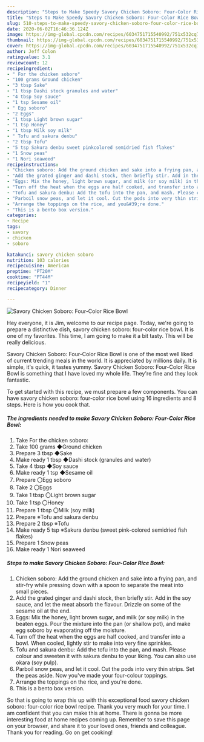 ```yaml
---
description: "Steps to Make Speedy Savory Chicken Soboro: Four-Color Rice Bowl"
title: "Steps to Make Speedy Savory Chicken Soboro: Four-Color Rice Bowl"
slug: 510-steps-to-make-speedy-savory-chicken-soboro-four-color-rice-bowl
date: 2020-06-02T16:46:36.124Z
image: https://img-global.cpcdn.com/recipes/6034751715540992/751x532cq70/savory-chicken-soboro-four-color-rice-bowl-recipe-main-photo.jpg
thumbnail: https://img-global.cpcdn.com/recipes/6034751715540992/751x532cq70/savory-chicken-soboro-four-color-rice-bowl-recipe-main-photo.jpg
cover: https://img-global.cpcdn.com/recipes/6034751715540992/751x532cq70/savory-chicken-soboro-four-color-rice-bowl-recipe-main-photo.jpg
author: Jeff Colon
ratingvalue: 3.1
reviewcount: 12
recipeingredient:
- " For the chicken soboro"
- "100 grams Ground chicken"
- "3 tbsp Sake"
- "1 tbsp Dashi stock granules and water"
- "4 tbsp Soy sauce"
- "1 tsp Sesame oil"
- " Egg soboro"
- "2 Eggs"
- "1 tbsp Light brown sugar"
- "1 tsp Honey"
- "1 tbsp Milk soy milk"
- " Tofu and sakura denbu"
- "2 tbsp Tofu"
- "5 tsp Sakura denbu sweet pinkcolored semidried fish flakes"
- "1 Snow peas"
- "1 Nori seaweed"
recipeinstructions:
- "Chicken soboro: Add the ground chicken and sake into a frying pan, and stir-fry while pressing down with a spoon to separate the meat into small pieces."
- "Add the grated ginger and dashi stock, then briefly stir. Add in the soy sauce, and let the meat absorb the flavour. Drizzle on some of the sesame oil at the end."
- "Eggs: Mix the honey, light brown sugar, and milk (or soy milk) in the beaten eggs. Pour the mixture into the pan (or shallow pot), and make egg soboro by evaporating off the moisture."
- "Turn off the heat when the eggs are half cooked, and transfer into a bowl. When cooled, lightly stir to make into very fine sprinkles."
- "Tofu and sakura denbu: Add the tofu into the pan, and mash. Please colour and sweeten it with sakura denbu to your liking. You can also use okara (soy pulp)."
- "Parboil snow peas, and let it cool. Cut the pods into very thin strips. Set the peas aside. Now you&#39;ve made your four-colour toppings."
- "Arrange the toppings on the rice, and you&#39;re done."
- "This is a bento box version."
categories:
- Recipe
tags:
- savory
- chicken
- soboro

katakunci: savory chicken soboro 
nutrition: 103 calories
recipecuisine: American
preptime: "PT20M"
cooktime: "PT44M"
recipeyield: "1"
recipecategory: Dinner

---
```



![Savory Chicken Soboro: Four-Color Rice Bowl](https://img-global.cpcdn.com/recipes/6034751715540992/751x532cq70/savory-chicken-soboro-four-color-rice-bowl-recipe-main-photo.jpg)

Hey everyone, it is Jim, welcome to our recipe page. Today, we're going to prepare a distinctive dish, savory chicken soboro: four-color rice bowl. It is one of my favorites. This time, I am going to make it a bit tasty. This will be really delicious.



Savory Chicken Soboro: Four-Color Rice Bowl is one of the most well liked of current trending meals in the world. It is appreciated by millions daily. It is simple, it's quick, it tastes yummy. Savory Chicken Soboro: Four-Color Rice Bowl is something that I have loved my whole life. They're fine and they look fantastic.


To get started with this recipe, we must prepare a few components. You can have savory chicken soboro: four-color rice bowl using 16 ingredients and 8 steps. Here is how you cook that.

<!--inarticleads1-->

##### The ingredients needed to make Savory Chicken Soboro: Four-Color Rice Bowl:

1. Take  For the chicken soboro:
1. Take 100 grams ◆Ground chicken
1. Prepare 3 tbsp ◆Sake
1. Make ready 1 tbsp ◆Dashi stock (granules and water)
1. Take 4 tbsp ◆Soy sauce
1. Make ready 1 tsp ◆Sesame oil
1. Prepare  〇Egg soboro
1. Take 2 〇Eggs
1. Take 1 tbsp 〇Light brown sugar
1. Take 1 tsp 〇Honey
1. Prepare 1 tbsp 〇Milk (soy milk)
1. Prepare  ※Tofu and sakura denbu
1. Prepare 2 tbsp ※Tofu
1. Make ready 5 tsp ※Sakura denbu (sweet pink-colored semidried fish flakes)
1. Prepare 1 Snow peas
1. Make ready 1 Nori seaweed




<!--inarticleads2-->

##### Steps to make Savory Chicken Soboro: Four-Color Rice Bowl:

1. Chicken soboro: Add the ground chicken and sake into a frying pan, and stir-fry while pressing down with a spoon to separate the meat into small pieces.
1. Add the grated ginger and dashi stock, then briefly stir. Add in the soy sauce, and let the meat absorb the flavour. Drizzle on some of the sesame oil at the end.
1. Eggs: Mix the honey, light brown sugar, and milk (or soy milk) in the beaten eggs. Pour the mixture into the pan (or shallow pot), and make egg soboro by evaporating off the moisture.
1. Turn off the heat when the eggs are half cooked, and transfer into a bowl. When cooled, lightly stir to make into very fine sprinkles.
1. Tofu and sakura denbu: Add the tofu into the pan, and mash. Please colour and sweeten it with sakura denbu to your liking. You can also use okara (soy pulp).
1. Parboil snow peas, and let it cool. Cut the pods into very thin strips. Set the peas aside. Now you&#39;ve made your four-colour toppings.
1. Arrange the toppings on the rice, and you&#39;re done.
1. This is a bento box version.




So that is going to wrap this up with this exceptional food savory chicken soboro: four-color rice bowl recipe. Thank you very much for your time. I am confident that you can make this at home. There is gonna be more interesting food at home recipes coming up. Remember to save this page on your browser, and share it to your loved ones, friends and colleague. Thank you for reading. Go on get cooking!
